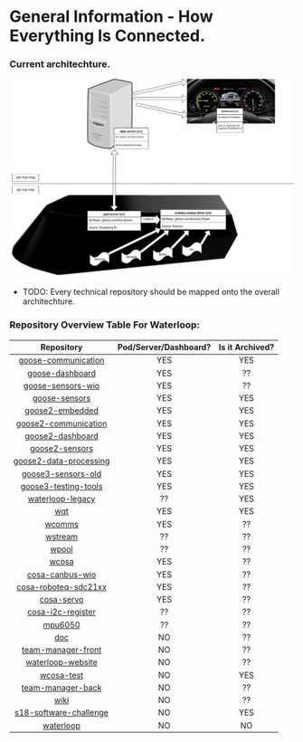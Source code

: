# General Information - How Everything Is Connected.

<!-- Urls to repositories so these can be linked to later. -->

[doc]: https://github.com/waterloop/docs
[goose2-embedded]: https://github.com/waterloop/goose2-embedded
[goose2-communication]: https://github.com/waterloop/goose2-communication
[goose2-dashboard]: https://github.com/waterloop/goose2-dashboard
[goose2-sensors]: https://github.com/waterloop/goose2-sensors
[goose2-data-processing]: https://github.com/waterloop/goose2-data-processing
[waterloop-legacy]: https://github.com/waterloop/waterloop-legacy
[team-manager-front]: https://github.com/waterloop/team-manager-front
[waterloop-website]: https://github.com/waterloop/waterloop-website
[team-manager-back]: https://github.com/waterloop/team-manager-back
[goose-communication]: https://github.com/waterloop/goose-communication
[goose3-sensors-old]: https://github.com/waterloop/goose3-sensors-old
[goose3-testing-tools]: https://github.com/waterloop/goose3-testing-tools
[wcosa]: https://github.com/waterloop/wcosa
[goose-sensors]: https://github.com/waterloop/goose-sensors
[wqt]: https://github.com/waterloop/wqt
[wcomms]: https://github.com/waterloop/wcomms
[goose-dashboard]: https://github.com/waterloop/goose-dashboard
[wcosa-test]: https://github.com/waterloop/wcosa-test
[wiki]: https://github.com/waterloop/wiki
[wstream]: https://github.com/waterloop/wstream
[wpool]: https://github.com/waterloop/wpool
[s18-software-challenge]: https://github.com/waterloop/s18-software-challenge
[goose-sensors-wio]: https://github.com/waterloop/goose-sensors-wio
[cosa-canbus-wio]: https://github.com/waterloop/cosa-canbus-wio
[cosa-roboteq-sdc21xx]: https://github.com/waterloop/cosa-roboteq-sdc21xx
[cosa-servo]: https://github.com/waterloop/cosa-servo
[cosa-i2c-register]: https://github.com/waterloop/cosa-i2c-register
[mpu6050]: https://github.com/waterloop/mpu6050
[waterloop]: https://github.com/waterloop/waterloop

### Current architechture.

![Architechture](Architechture.jpg)
* TODO: Every technical repository should be mapped onto the overall architechture.

### Repository Overview Table For Waterloop:


| Repository               | Pod/Server/Dashboard? | Is it Archived? |
| :----------------------: | :-------------------: | :-------------: |
| [goose-communication]    | YES                   | YES             |
| [goose-dashboard]        | YES                   | ??              |
| [goose-sensors-wio]      | YES                   | ??              |
| [goose-sensors]          | YES                   | YES             |
| [goose2-embedded]        | YES                   | YES             |
| [goose2-communication]   | YES                   | YES             |
| [goose2-dashboard]       | YES                   | YES             |
| [goose2-sensors]         | YES                   | YES             |
| [goose2-data-processing] | YES                   | YES             |
| [goose3-sensors-old]     | YES                   | YES             |
| [goose3-testing-tools]   | YES                   | YES             |
| [waterloop-legacy]       | ??                    | YES             |
| [wqt]                    | YES                   | YES             |
| [wcomms]                 | YES                   | ??              |
| [wstream]                | ??                    | ??              |
| [wpool]                  | ??                    | ??              |
| [wcosa]                  | YES                   | ??              |
| [cosa-canbus-wio]        | YES                   | ??              |
| [cosa-roboteq-sdc21xx]   | YES                   | ??              |
| [cosa-servo]             | YES                   | ??              |
| [cosa-i2c-register]      | ??                    | ??              |
| [mpu6050]                | ??                    | ??              |
| [doc]                    | NO                    | ??              |
| [team-manager-front]     | NO                    | ??              |
| [waterloop-website]      | NO                    | ??              |
| [wcosa-test]             | NO                    | YES             |
| [team-manager-back]      | NO                    | ??              |
| [wiki]                   | NO                    | ??              |
| [s18-software-challenge] | NO                    | YES             |
| [waterloop]              | NO                    | NO              |


